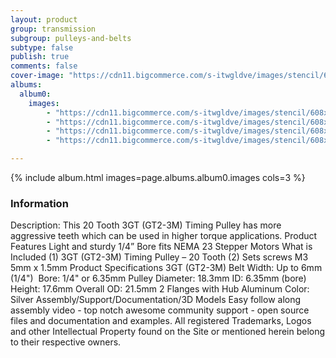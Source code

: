 ```yaml
---
layout: product
group: transmission
subgroup: pulleys-and-belts
subtype: false
publish: true
comments: false
cover-image: "https://cdn11.bigcommerce.com/s-itwgldve/images/stencil/608x608/products/195/3679/profile_picture__87499.1675310608.png?c=2"
albums:
  album0:
    images:
        - "https://cdn11.bigcommerce.com/s-itwgldve/images/stencil/608x608/products/195/3679/profile_picture__87499.1675310608.png?c=2"
        - "https://cdn11.bigcommerce.com/s-itwgldve/images/stencil/608x608/products/195/3680/in_use_picture__13455.1675310608.png?c=2"
        - "https://cdn11.bigcommerce.com/s-itwgldve/images/stencil/608x608/products/195/3677/secondary_picture__94960.1675310607.png?c=2"
        - "https://cdn11.bigcommerce.com/s-itwgldve/images/stencil/608x608/products/195/3678/group_picture__01241.1675310608.png?c=2"

---
```


{% include album.html images=page.albums.album0.images cols=3 %}

### Information

Description:
 This 20 Tooth 3GT (GT2-3M) Timing Pulley has more aggressive teeth which can be used in higher torque applications. Product Features   Light and sturdy 1/4” Bore fits NEMA 23 Stepper Motors What is Included  (1) 3GT (GT2-3M) Timing Pulley – 20 Tooth (2) Sets screws M3 5mm x 1.5mm Product Specifications  3GT (GT2-3M) Belt Width: Up to 6mm (1/4")  Bore: 1/4" or 6.35mm Pulley Diameter: 18.3mm ID: 6.35mm (bore) Height: 17.6mm Overall OD: 21.5mm 2 Flanges with Hub Aluminum Color: Silver   Assembly/Support/Documentation/3D Models   Easy follow along assembly video - top notch awesome community support - open source files and documentation and examples. All registered Trademarks, Logos and other Intellectual Property found on the Site or mentioned herein belong to their respective owners.  

